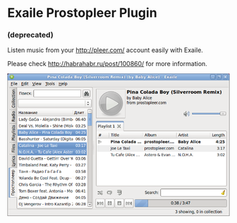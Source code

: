 # Exaile Prostopleer Plugin
### (deprecated)
Listen music from your http://pleer.com/ account easily with Exaile.

Please check http://habrahabr.ru/post/100860/ for more information.

![Exaile plugin screenshot](images/plugin.png?raw=true "Exaile Prostopleer plugin")
